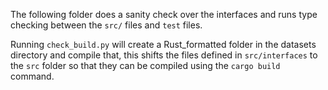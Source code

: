 The following folder does a sanity check over the interfaces and runs type checking between the `src/` files and `test` files.

Running `check_build.py` will create a Rust_formatted folder in the datasets directory and compile that, this shifts the files defined in `src/interfaces` to the `src` folder so that they can be compiled using the `cargo build` command.